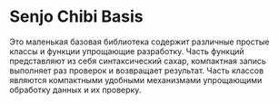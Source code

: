 # Senjo Chibi Basis

Это маленькая базовая библиотека содержит различные простые классы и функции упрощающие разработку. Часть функций представляют из себя синтаксический сахар, компактная запись выполняет раз проверок и возвращает результат. Часть классов являются компактными удобными механизмами упрощающими обработку данных и их проверку.
